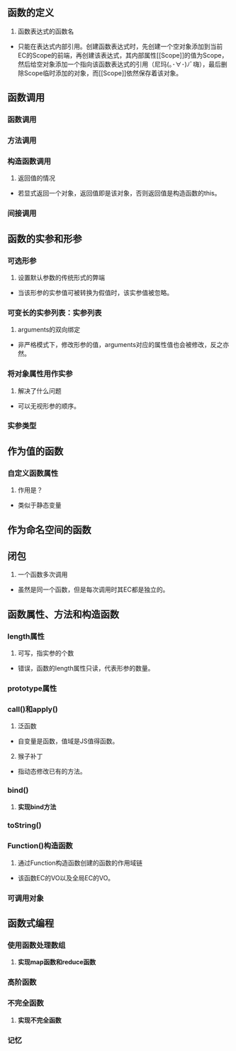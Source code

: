 ## 函数的定义
1. 函数表达式的函数名
- 只能在表达式内部引用。创建函数表达式时，先创建一个空对象添加到当前EC的Scope的前端，再创建该表达式，其内部属性[[Scope]]的值为Scope，然后给空对象添加一个指向该函数表达式的引用（尼玛(｡･∀･)ﾉﾞ嗨），最后删除Scope临时添加的对象，而[[Scope]]依然保存着该对象。
## 函数调用
### 函数调用
### 方法调用
### 构造函数调用
1. 返回值的情况
- 若显式返回一个对象，返回值即是该对象，否则返回值是构造函数的this。
### 间接调用
## 函数的实参和形参
### 可选形参
1. 设置默认参数的传统形式的弊端
- 当该形参的实参值可被转换为假值时，该实参值被忽略。
### 可变长的实参列表：实参列表
1. arguments的双向绑定
- 非严格模式下，修改形参的值，arguments对应的属性值也会被修改，反之亦然。
### 将对象属性用作实参
1. 解决了什么问题
- 可以无视形参的顺序。
### 实参类型
## 作为值的函数
### 自定义函数属性
1. 作用是？
- 类似于静态变量
## 作为命名空间的函数
## 闭包
1. 一个函数多次调用
- 虽然是同一个函数，但是每次调用时其EC都是独立的。
## 函数属性、方法和构造函数
### length属性
1. 可写，指实参的个数
- 错误，函数的length属性只读，代表形参的数量。
### prototype属性
### call()和apply()
1. 泛函数
- 自变量是函数，值域是JS值得函数。
2. 猴子补丁
- 指动态修改已有的方法。
### bind()
1. **实现bind方法**
### toString()
### Function()构造函数
1. 通过Function构造函数创建的函数的作用域链
- 该函数EC的VO以及全局EC的VO。
### 可调用对象
## 函数式编程
### 使用函数处理数组
1. **实现map函数和reduce函数**
### 高阶函数
### 不完全函数
1. **实现不完全函数**
### 记忆